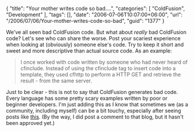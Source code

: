 {
	"title": "Your mother writes code so bad....",
	"categories": [
		"ColdFusion",
		"Development"
	],
	"tags": [],
	"date": "2006-07-06T10:07:00+06:00",
	"url": "/2006/07/06/Your-mother-writes-code-so-bad",
	"guid": "1377"
}

We've all seen bad ColdFusion code. But what about <i>really</i> bad ColdFusion code? Let's see who can share the worse. Post your scariest experience when looking at (obviously) someone else's code. Try to keep it short and sweet and more descriptive than actual source code. As an example:
<!--more-->
<blockquote>
I once worked with code written by someone who had never heard of cfinclude. Instead of using the cfinclude tag to insert code into a template, they used cfhttp to perform a HTTP GET and retrieve the result - from the same server.
</blockquote>

Just to be clear - this is not to say that ColdFusion generates bad code. Every language has some pretty scary examples written by poor or beginner developers. I'm just adding this as I know that sometimes we (as a community, including myself) can be a bit touchy, especially after seeing posts like <a href="http://easywebbers.blogspot.com/2006/01/finally-difference-between-php-asp-and.html">this</a>. (By the way, I did post a comment to that blog, but it hasn't been approved yet.)